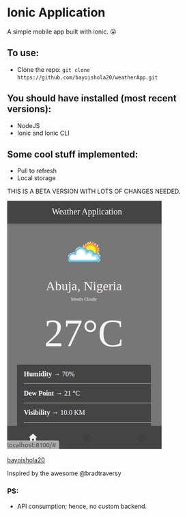# Ionic Application
A simple mobile app built with ionic. :stuck_out_tongue_winking_eye:

## To use:
* Clone the repo: `git clone https://github.com/bayoishola20/weatherApp.git`


## You should have installed (most recent versions):

* NodeJS
* Ionic and Ionic CLI

## Some cool stuff implemented:

* Pull to refresh
* Local storage


THIS IS A BETA VERSION WITH LOTS OF CHANGES NEEDED.



![Preview](https://github.com/bayoishola20/weatherApp/blob/master/weatherApplication/src/assets/bayoishola20-weatherApplication.png "Preview")

[bayoishola20](github.bayoishola20.io)


Inspired by the awesome @bradtraversy

### PS:
* API consumption; hence, no custom backend.

